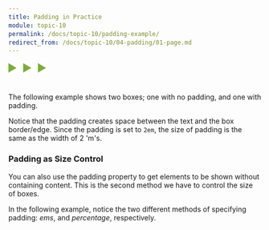 ```yaml
---
title: Padding in Practice
module: topic-10
permalink: /docs/topic-10/padding-example/
redirect_from: /docs/topic-10/04-padding/01-page.md
---
```


<img src="./../../../img/arrow-divider.svg" style="width: 75px; border: none; margin: 0px 0 20px 0" />

The following example shows two boxes; one with no padding, and one with padding.

Notice that the padding creates space between the text and the box border/edge. Since the padding is set to `2em`, the size of padding is the same as the width of 2 'm's.

<div class="codepen-embed">
  <p data-height="600" data-theme-id="30567" data-slug-hash="eeBoaX" data-default-tab="css,result" data-user="Media-Ed-Online" data-embed-version="2" data-pen-title="[Topic-09] Padding, Pt. 1" class="codepen"></p>
</div>

### Padding as Size Control

You can also use the padding property to get elements to be shown without containing content. This is the second method we have to control the size of boxes.

In the following example, notice the two different methods of specifying padding: _ems_, and _percentage_, respectively.

<div class="codepen-embed">
  <p data-height="600" data-theme-id="30567" data-slug-hash="BmQeNY" data-default-tab="css,result" data-user="Media-Ed-Online" data-embed-version="2" data-pen-title="[Topic-09] Padding, Pt. 2" class="codepen"></p>
</div>
